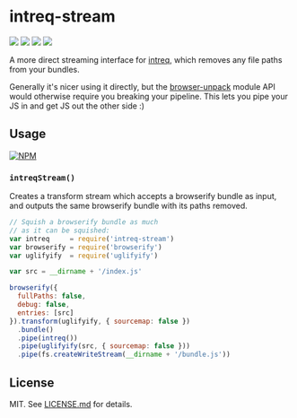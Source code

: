 # intreq-stream
![](http://img.shields.io/badge/stability-experimental-orange.svg?style=flat)
![](http://img.shields.io/npm/v/intreq-stream.svg?style=flat)
![](http://img.shields.io/npm/dm/intreq-stream.svg?style=flat)
![](http://img.shields.io/npm/l/intreq-stream.svg?style=flat)

A more direct streaming interface for [intreq](http://github.com/substack/intreq),
which removes any file paths from your bundles.

Generally it's nicer using it directly, but the
[browser-unpack](http://github.com/substack/browser-unpack) module API would
otherwise require you breaking your pipeline. This lets you pipe your JS in
and get JS out the other side :)

## Usage

[![NPM](https://nodei.co/npm/intreq-stream.png)](https://nodei.co/npm/intreq-stream/)

### `intreqStream()`

Creates a transform stream which accepts a browserify bundle as input, and
outputs the same browserify bundle with its paths removed.

``` javascript
// Squish a browserify bundle as much
// as it can be squished:
var intreq     = require('intreq-stream')
var browserify = require('browserify')
var uglifyify  = require('uglifyify')

var src = __dirname + '/index.js'

browserify({
  fullPaths: false,
  debug: false,
  entries: [src]
}).transform(uglifyify, { sourcemap: false })
  .bundle()
  .pipe(intreq())
  .pipe(uglifyify(src, { sourcemap: false }))
  .pipe(fs.createWriteStream(__dirname + '/bundle.js'))
```

## License

MIT. See [LICENSE.md](http://github.com/hughsk/intreq-stream/blob/master/LICENSE.md) for details.
